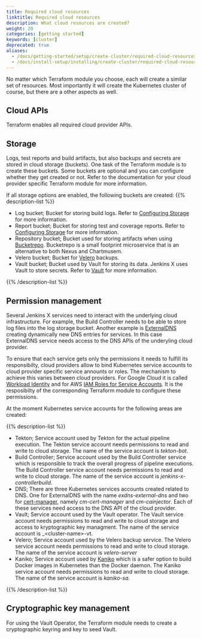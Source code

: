 ```yaml
---
title: Required cloud resources
linktitle: Required cloud resources
description: What cloud resources are created?
weight: 20
categories: [getting started]
keywords: [cluster]
deprecated: true
aliases:
  - /docs/getting-started/setup/create-cluster/required-cloud-resources/
  - /docs/install-setup/installing/create-cluster/required-cloud-resources/
---
```


No matter which Terraform module you choose, each will create a similar set of resources.
Most importantly it will create the Kubernetes cluster of course, but there are a other aspects as well.

## Cloud APIs

Terraform enables all required cloud provider APIs.

## Storage

Logs, test reports and build artifacts, but also backups and secrets are stored in cloud storage (buckets).
One task of the Terraform module is to create these buckets.
Some buckets are optional and you can configure whether they get created or not.
Refer to the documentation for your cloud provider specific Terraform module for more information.

If all storage options are enabled, the following buckets are created:
{{% description-list %}}

* Log bucket; Bucket for storing build logs.
Refer to [Configuring Storage](/docs/resources/guides/managing-jx/common-tasks/storage#configuring-storage) for more information.
* Report bucket; Bucket for storing test and coverage reports.
Refer to [Configuring Storage](/docs/resources/guides/managing-jx/common-tasks/storage#configuring-storage) for more information.
* Repository bucket; Bucket used for storing artifacts when using [Bucketrepo](/docs/install-setup/boot/repository//#bucketrepo).
Bucketrepo  is a small footprint microservice that is an alternative to both Nexus and Chartmusem.
* Velero bucket; Bucket for [Velero](https://velero.io) backups.
* Vault bucket; Bucket used by Vault for storing its data.
Jenkins X uses Vault to store secrets.
Refer to [Vault](/docs/install-setup/boot/secrets/#vault) for more information.

{{% /description-list %}}

## Permission management

Several Jenkins X services need to interact with the underlying cloud infrastructure.
For example, the Build Controller needs to be able to store log files into the log storage bucket.
Another example is [ExternalDNS](https://github.com/kubernetes-sigs/external-dns) creating dynamically new DNS entries for services.
In this case ExternalDNS service needs access to the DNS APIs of the underyling cloud provider.

To ensure that each service gets only the permissions it needs to fulfill its responsibilty, cloud providers allow to bind Kubernetes service accounts to cloud provider specific service announts or roles.
The mechanism to achieve this varies between cloud providers.
For Google Cloud it is called [Workload Identity](https://cloud.google.com/kubernetes-engine/docs/how-to/workload-identity) and for AWS [IAM Roles for Service Accounts](https://docs.aws.amazon.com/eks/latest/userguide/iam-roles-for-service-accounts.html).
It is the resposibilty of the corresponding Terraform module to configure these permissions.

At the moment Kubernetes service accounts for the following areas are created:

{{% description-list %}}

* Tekton; Service account used by Tekton for the actual pipeline execution.
The Tekton service account needs permissions to read and write to cloud storage.
The name of the service account is _tekton-bot_.
* Build Controller; Service account used by the Build Controller service which is responsible to track the overall progress of pipeline executions.
The Build Controller service account needs permissions to read and write to cloud storage.
The name of the service account is _jenkins-x-controllerbuild_.
* DNS; There are three Kubernetes services accounts created related to DNS.
One for ExternalDNS with the name _exdns-external-dns_ and two for [cert-manager](https://github.com/jetstack/cert-manager), namely _cm-cert-manager_ and _cm-cainjector_.
Each of these services need access to the DNS API of the cloud provider.
* Vault; Service account used by the Vault operator.
The Vault service account needs permissions to read and write to cloud storage and access to kryptographic key managment.
The name of the service account is _\<cluster-name\>-vt.
* Velero; Service account used by the Velero backup service.
The Velero service account needs permissions to read and write to cloud storage.
The name of the service account is _velero-server_
* Kaniko; Service account used by [Kaniko](https://github.com/GoogleContainerTools/kaniko) which is a safer option to build Docker images in Kubernetes than the Docker daemon.
The Kaniko service account needs permissions to read and write to cloud storage.
The name of the service account is _kaniko-sa_.

{{% /description-list %}}

## Cryptographic key management

For using the Vault Operator, the Terraform module needs to create a cryptographic keyring and key to seed Vault.
